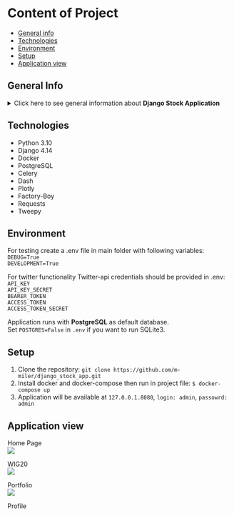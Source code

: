 # Content of Project
* [General info](#general-info)
* [Technologies](#technologies)
* [Environment](#environment)
* [Setup](#setup)
* [Application view](#application-view)

## General Info
<details>
<summary>Click here to see general information about <b> Django Stock Application</b></summary>
Stock Application is a django application project in which we have the possibility to create investment portfolios,
follow current stock prices and tweets for stock exchange companies. The application allows to automatically download 
data regarding the stock prices and save them into database using celery schedule. 
</details>

## Technologies
<ul>
<li>Python 3.10</li>
<li>Django 4.14</li>
<li>Docker</li>
<li>PostgreSQL</li>
<li>Celery</li>
<li>Dash</li>
<li>Plotly</li>
<li>Factory-Boy</li>
<li>Requests</li>
<li>Tweepy</li>
</ul>

## Environment

For testing create a .env file in main folder with following variables: <br>
`DEBUG=True` <br>
`DEVELOPMENT=True`

For twitter functionality Twitter-api credentials should be provided in .env: <br>
`API_KEY`<br>
`API_KEY_SECRET`<br>
`BEARER_TOKEN`<br>
`ACCESS_TOKEN`<br>
`ACCESS_TOKEN_SECRET`<br>

Application runs with **PostgreSQL** as default database. <br>
Set `POSTGRES=False` in `.env` if you want to run SQLite3.

## Setup

1. Clone the repository: `git clone https://github.com/m-miler/django_stock_app.git` <br>
2. Install docker and docker-compose then run in project file: `$ docker-compose up` <br>
3. Application will be available at  `127.0.0.1.8080`, `login: admin`, `passowrd: admin` <br>


## Application view

Home Page <br>
<img src="https://user-images.githubusercontent.com/62297597/217302367-2d3f8136-1134-4167-96fc-d51f54db4d95.jpg"></img>

WIG20 <br>
<img src="https://user-images.githubusercontent.com/62297597/217300581-d39ebbf4-980d-4072-a97e-07224058659f.jpg"></img>

Portfolio <br>
<img src="https://user-images.githubusercontent.com/62297597/217301278-4fb0630b-4447-4262-b032-fb64031bb7c1.JPG"></img>

Profile <br>


